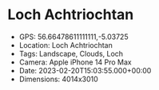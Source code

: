 # Loch Achtriochtan

- GPS: 56.66478611111111,-5.03725
- Location: Loch Achtriochtan
- Tags: Landscape, Clouds, Loch
- Camera: Apple iPhone 14 Pro Max
- Date: 2023-02-20T15:03:55.000+00:00
- Dimensions: 4014x3010
